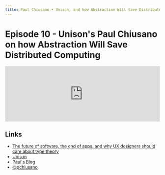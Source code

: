 ```yaml
---
title: Paul Chiusano • Unison, and how Abstraction Will Save Distributed Computing
---
```


# Episode 10 - Unison's Paul Chiusano on how Abstraction Will Save Distributed Computing

<iframe src="https://omny.fm/shows/future-of-coding/1-0-unisons-paul-chiusano-on-how-abstraction-will/embed" width="100%" height="180" frameborder="0"></iframe>

## Links

- [The future of software, the end of apps, and why UX designers should care about type theory](http://pchiusano.github.io/2013-05-22/future-of-software.html)
- [Unison](https://unisonweb.com/)
- [Paul's Blog](https://pchiusano.github.io/)
- [@pchiusano](https://twitter.com/pchiusano)
